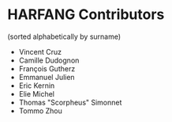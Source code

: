 # HARFANG Contributors

(sorted alphabetically by surname)

* Vincent Cruz
* Camille Dudognon
* François Gutherz
* Emmanuel Julien
* Eric Kernin
* Elie Michel
* Thomas "Scorpheus" Simonnet
* Tommo Zhou
